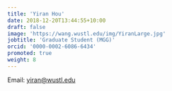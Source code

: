 ```yaml
---
title: 'Yiran Hou'
date: 2018-12-20T13:44:55+10:00
draft: false
image: 'https://wang.wustl.edu/img/YiranLarge.jpg'
jobtitle: 'Graduate Student (MGG)'
orcid: '0000-0002-6086-6434'
promoted: true
weight: 8
---
```

Email: yiran@wustl.edu